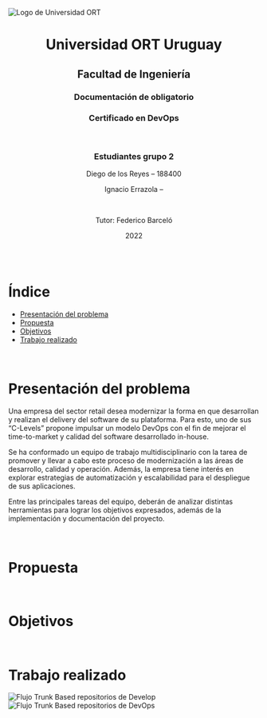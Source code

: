 ![Logo de Universidad ORT](https://drive.google.com/uc?export=view&id=1E0sLWfVQwRFCJaAwZVIDiBxF5izOp7gR)
# <h1 align = "center">Universidad ORT Uruguay</h1>
## <h2 align = "center">Facultad de Ingeniería</h2>

### <h3 align = "center">Documentación de obligatorio</h3>
### <h3 align = "center">Certificado en DevOps</h3><br>
### <h3 align = "center">Estudiantes grupo 2</h3>

<p align = "center">Diego de los Reyes – 188400</p>
<p align = "center">Ignacio Errazola – </p><br>

<p align = "center">Tutor: Federico Barceló</p>
<p align = "center">2022</p><br><br>

# Índice
- [Presentación del problema](#id1)
- [Propuesta](#id2)
- [Objetivos](#id3)
- [Trabajo realizado](#id4)


# <br> Presentación del problema <a name="id1"></a>
Una empresa del sector retail desea modernizar la forma en que desarrollan y realizan el delivery del software de su plataforma. Para esto, uno de sus “C-Levels” propone impulsar un modelo DevOps con el fin de mejorar el time-to-market y calidad del software desarrollado in-house. 

Se ha conformado un equipo de trabajo multidisciplinario con la tarea de promover y llevar a cabo este proceso de modernización a las áreas de desarrollo, calidad y operación. Además, la empresa tiene interés en explorar estrategias de automatización y escalabilidad para el despliegue de sus aplicaciones.

Entre las principales tareas del equipo, deberán de analizar distintas herramientas para lograr los objetivos expresados, además de la implementación y documentación del proyecto.

# <br> Propuesta <a name="id2"></a>
# <br> Objetivos <a name="id3"></a>
# <br> Trabajo realizado <a name="id4"></a>

![Flujo Trunk Based repositorios de Develop](https://drive.google.com/uc?export=view&id=14zBG5a4K7jeO96gkJUJWROrxfka8FtWg)
![Flujo Trunk Based repositorios de DevOps](https://viewer.diagrams.net/?tags=%7B%7D&highlight=0000ff&edit=_blank&layers=1&nav=1&title=Trunk%20Based%20DevOps%20ORT#R7Vxbc5s4FP41eaxHIBDw2LjJdqftbmb6sM1TRzGyzRYjjyzH9v76FSCuAhvH3DaL25lYByFLOt8559NB6A7ON8ffGN6uv1GX%2BHc6cI938NOdrmsQOeJPKDnFEhvZsWDFPFdWygTfvX%2BIFAIp3Xsu2RUqckp97m2LwgUNArLgBRlmjB6K1ZbUL%2F7qFq%2BIIvi%2BwL4q%2Fctz%2BVqOQrcy%2BWfirdbJL2vJgDc4qSxHsltjlx5yIvhwB%2BeMUh5%2F2xznxA8nL5mX%2BL7HmqtpxxgJeJMbLPuLt%2F8Cg9Xj5s%2F7l9%2B59nz89cGAcTOv2N%2FLEcve8lMyBSRwP4YzKUoBDYTwfs03vihp4uuOM%2FornRoxqHtG94FL3ML1OfUpi1qDAECIkLiypAF%2FxBvPD5HxmfivhHsLLC9IIGhhg4s9e03bE5159Pzk15fia67tx%2Bgj5K%2BEhY35H31vFYhrnG5lw7na8UfI4xETV0FCNrUJ9DBbEX5mPiFMNStMgtAN4ewkbjxk2DElHtY52CQyRnzMvddiP7CE8CptLv2FJ%2BqJHupAmhu0rZllxndJe9OhWWxlR%2FdsQeSNebiU2hJIhjPHdtKPfb7deGqUdsWX3ERkogicVwAVTTgVfcSMl4bYJnalT4sRcq6i%2BW5ADm1npsOxgNy6CuQLH%2B923kKAwMW7dYq8HOhD%2BRPmnLAgkugAvsUUQkMAoBtTeEDhv1pTWDHseiQzB4n62yzhMsC1kQEcOt0AHDrGrF%2BI22%2BE%2BOhdeRUku6IhlwFsjQzA78VDO5fhWwTjYe1x8n2LI3UdxBqpiOU6b1jvg6sxVbQJo95zyv6LRsjxPMxU9MgbdARmtlX0I7ZETg5gjq4CDIJ6LBVUda1ekuXipBiUmYpTCiJAG1hJWrdKyvniugjQVEnnffStWiq6MH1o29FHQTu7JJfXWu1ZG70coYcLvCJWGkWj18wyw2uLO2qo19CrNUhVJdr8il%2BI%2F0R3HvdoqNUXyjnd1Kq7llyGrmC3xtuw%2Bc1xFaY4Z0ufHhZrQfZmNPgQ5v9%2BMrIkAgGhk7rf%2BtgT4j3bhn2qX7%2FUUtQal6baSkfuybSNmeNc9FCwAsXdeShjUn0PqrcspKpe5Qz9qt5UVP8N70RoUQAgxs2rFFqa%2F%2FwsSxGWiPDJklcAZeO5bqTRKjZCRe0QFkKyFvVIUApYMCnLjp6NdG2wCxvOSksvHSkqNEFSKa9EvTMlIpVQiCCazAllfE1XNMD%2BQyYtwT6r85WGhhsJ%2Fyacn%2BRM4z2nRfWLGWOnH%2FnCsyiEI5fFT%2BGcgbR0ypeeCPPE4AlLheXkcsY8gOI8lGxtRpoicY6yKP4ARZ928wGatOrLOWCjGl3XERMxanzKVdiGnGBXz1sMW1d5CzpLTipuEVNXQmrcj3ZZiDUIlI8e%2FxGBVzNMWY7BbJtJOUNzWDjlCiqWpWGAdg0jA3mRlau2UfCAc4FeL3To4A9yUCMcAI4DQE2GLW9NoC9rgkZDa9KdQazJVNNvhnXemtRbkpRzt9bUIJ%2F2nyV22WOTmlVp0S20wd2hwt2rkj69ErjUqoaJ%2FW24uArKjtB8XpnTuMQTWnRDia1cdkO3BvWbAGAMQ%2F7SiFmIlzfEygw7z3mQ3QSkNDpVh8j8IuJsomtpL8hiMRC8tEHhlXRzCiHt5AB0OL4Q8p7TP%2F2r2Ebm%2BFRsDsMS%2Blu71Hn%2BVgNMm%2B4fNXT%2FdXsNbnyWoekOUHcR9PvIQW%2Bw63ByPI0djyb%2Bj8%2FzqJvuHgnme0aEUF27TFnmyBAtY1beXKBmmRFU9dhZjlm3h4kgXa4zUxO9fp1ZfmhesxWtxvRvfP7dJLw0zkjXILGn1cWUoGozAiBHXV1UbB3rNQAkDQ%2BTn0i%2B59zG0PmJWrJbtykHNqPSdTmLfnL2t77B04%2B%2FgWo2I2MjquuZ2EgNG7HNYdkIfM8pi%2FHsWDGg%2BhR46B0rsMFbPJPqW1hMoordSkNziWkR0vkipC3m1CK50Fp5zq%2BkwJDmKGz57dt5o8x%2B7fu8FQ13nFyDzmQrY1mwtw5dy7wSbE1RHD28GBGKjWFWjxOK3%2FaOe5zRbx3utnMlKpufwqDZo8J7so5%2Bl%2By2%2F4SYYyJl5%2BvQCTFDzUGoPk7xA%2F%2B7Mwha9ErTeQPd%2BavprbFeVuMgAeNo0jDqi0OT4jtQvGaNTPFGg9TrdFTU2YB1%2BWkKbBrZBj0qSgN2CZxQ8HQIbEtEImDAZM%2FA1VEuyj2eOxttBpCj6RYCguBZeq8Rz2iQf84AHVKqC6csNKPJBVeVGA9oycmUsmBaxSuNWnquQsHLWNe7GVHMTmWMtZKdbQkf%2FgU%3D)



